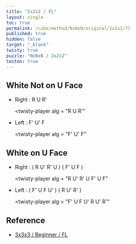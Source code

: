 ```yaml
---
title: "2x2x2 / FL"
layout: single
toc: true
permalink: /cube/method/NxNxN/original/2x2x2/fl
published: true
hidden: false
target: "_blank"
twisty: true
puzzle: "NxNxN / 2x2x2"
teston: true
---
```

<span
  id     = "cube"
  puzzle = "{{page.puzzle}}"
  teston = "{{page.teston}}"
  experimental-stickering   = "F2L"
  experimental-setup-alg    = ""
  experimental-setup-anchor = "end" >
</span>

<head>
  <base target = "{{page.target}}">
</head>



## White Not on U Face

- Right : R U R'

  <twisty-player
    alg = "R U R'"
  ></twisty-player>

- Left : F' U' F

  <twisty-player
    alg = "F' U' F"
  ></twisty-player>



## White on U Face

- Right : ( R U' R' U ) ( F' U F )

  <twisty-player
    alg = "R U' R' U F' U F"
  ></twisty-player>

- Left : ( F' U F U' ) ( R U' R' )

  <twisty-player
    alg = "F' U F U' R U' R'"
  ></twisty-player>



## Reference

- [3x3x3 / Beginner / FL](/cube/method/NxNxN/original/3x3x3/beginner/fl)
